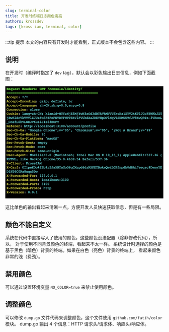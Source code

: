 ```yaml
---
slug: terminal-color
title: 开发时终端日志颜色高亮
authors: krossdev
tags: [kross iam, terminal, color]
---
```


:::tip 提示
本文的内容只有开发时才能看到，正式版本不会包含这些内容。
:::

## 说明

在开发时（编译时指定了 `dev` tag），默认会以彩色输出日志信息，例如下面截图：

<!--truncate-->

![屏幕截图](./screenshot.png)

这比单色的输出看起来清晰一点，方便开发人员快速获取信息，但是有一些局限。

## 颜色不能自定义

系统在代码中直接写入了使用的颜色，这些颜色没法配置（除非修改代码），所以，
对于使用不同背景颜色的终端，看起来不太一样。
系统设计时选择的颜色是基于黑色（暗色）背景的终端。如果在白色（亮色）背景的终端上，
看起来颜色非常的浅（费劲）。

## 禁用颜色

可以通过设置环境变量 `NO_COLOR=true` 来禁止使用颜色。

## 调整颜色

可以修改 `dump.go` 文件代码来调整颜色，这个文件使用 `github.com/fatih/color` 模块。
dump.go 输出 4 个信息：HTTP 请求头/请求体、响应头/响应体。
